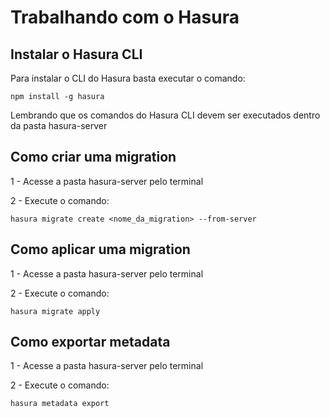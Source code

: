# Trabalhando com o Hasura

## Instalar o Hasura CLI

Para instalar o CLI do Hasura basta executar o comando:

```
npm install -g hasura
```

Lembrando que os comandos do Hasura CLI devem ser executados dentro da pasta hasura-server

## Como criar uma migration

1 - Acesse a pasta hasura-server pelo terminal

2 - Execute o comando:

```
hasura migrate create <nome_da_migration> --from-server
```

## Como aplicar uma migration

1 - Acesse a pasta hasura-server pelo terminal

2 - Execute o comando:

```
hasura migrate apply
```

## Como exportar metadata


1 - Acesse a pasta hasura-server pelo terminal

2 - Execute o comando:

```
hasura metadata export
```

